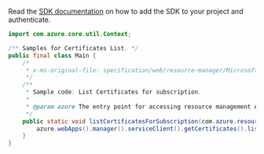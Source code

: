 Read the [SDK documentation](https://github.com/Azure/azure-sdk-for-java/blob/azure-resourcemanager_2.15.0/sdk/resourcemanager/azure-resourcemanager/README.md) on how to add the SDK to your project and authenticate.

```java
import com.azure.core.util.Context;

/** Samples for Certificates List. */
public final class Main {
    /*
     * x-ms-original-file: specification/web/resource-manager/Microsoft.Web/stable/2021-03-01/examples/ListCertificates.json
     */
    /**
     * Sample code: List Certificates for subscription.
     *
     * @param azure The entry point for accessing resource management APIs in Azure.
     */
    public static void listCertificatesForSubscription(com.azure.resourcemanager.AzureResourceManager azure) {
        azure.webApps().manager().serviceClient().getCertificates().list(null, Context.NONE);
    }
}
```
